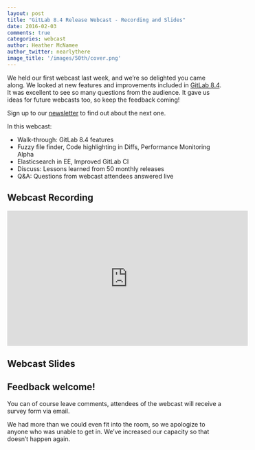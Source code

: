 ```yaml
---
layout: post
title: "GitLab 8.4 Release Webcast - Recording and Slides"
date: 2016-02-03
comments: true
categories: webcast
author: Heather McNamee
author_twitter: nearlythere
image_title: '/images/50th/cover.png'
---
```


We held our first webcast last week, and we’re so delighted you came along. We looked at new features and improvements included in [GitLab 8.4](https://about.gitlab.com/2016/01/22/gitlab-8-4-released).
It was excellent to see so many questions from the audience.
It gave us ideas for future webcasts too, so keep the feedback coming!

Sign up to our [newsletter](https://about.gitlab.com/contact/#newsletter) to find out about the next one.

<!-- more -->

In this webcast:

- Walk-through: GitLab 8.4 features
- Fuzzy file finder, Code highlighting in Diffs, Performance Monitoring Alpha
- Elasticsearch in EE, Improved GitLab CI
- Discuss: Lessons learned from 50 monthly releases
- Q&A: Questions from webcast attendees answered live


## Webcast Recording

<iframe width="560" height="315" src="https://www.youtube.com/embed/kKDsEWgaHbg" frameborder="0" allowfullscreen></iframe>

## Webcast Slides

<script async class="speakerdeck-embed" data-id="9a34b0ea3cfb4bcd929f6f2546a2ae1b" data-ratio="1.77777777777778" src="//speakerdeck.com/assets/embed.js"></script>

## Feedback welcome!

You can of course leave comments, attendees of the webcast will receive a survey form via email.

We had more than we could even fit into the room, so we apologize to anyone who was unable to get in. We’ve increased our capacity so that doesn’t happen again.
